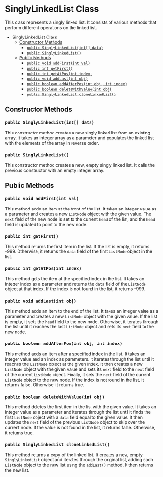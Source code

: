 # SinglyLinkedList Class

This class represents a singly linked list. It consists of various methods that perform different operations on the linked list.

- [SinglyLinkedList Class](#singlylinkedlist-class)
  - [Constructor Methods](#constructor-methods)
    - [`public SinglyLinkedList(int[] data)`](#public-singlylinkedlistint-data)
    - [`public SinglyLinkedList()`](#public-singlylinkedlist)
  - [Public Methods](#public-methods)
    - [`public void addFirst(int val)`](#public-void-addfirstint-val)
    - [`public int getFirst()`](#public-int-getfirst)
    - [`public int getAtPos(int index)`](#public-int-getatposint-index)
    - [`public void addLast(int obj)`](#public-void-addlastint-obj)
    - [`public boolean addAfterPos(int obj, int index)`](#public-boolean-addafterposint-obj-int-index)
    - [`public boolean deleteWithValue(int obj)`](#public-boolean-deletewithvalueint-obj)
    - [`public SinglyLinkedList cloneLinkedList()`](#public-singlylinkedlist-clonelinkedlist)


## Constructor Methods

### `public SinglyLinkedList(int[] data)`

This constructor method creates a new singly linked list from an existing array. It takes an integer array as a parameter and populates the linked list with the elements of the array in reverse order.

### `public SinglyLinkedList()`

This constructor method creates a new, empty singly linked list. It calls the previous constructor with an empty integer array.

## Public Methods

### `public void addFirst(int val)`

This method adds an item at the front of the list. It takes an integer value as a parameter and creates a new `ListNode` object with the given value. The `next` field of the new node is set to the current `head` of the list, and the `head` field is updated to point to the new node.

### `public int getFirst()`

This method returns the first item in the list. If the list is empty, it returns -999. Otherwise, it returns the `data` field of the first `ListNode` object in the list.

### `public int getAtPos(int index)`

This method gets the item at the specified index in the list. It takes an integer index as a parameter and returns the `data` field of the `ListNode` object at that index. If the index is not found in the list, it returns -999.

### `public void addLast(int obj)`

This method adds an item to the end of the list. It takes an integer value as a parameter and creates a new `ListNode` object with the given value. If the list is empty, it sets the `head` field to the new node. Otherwise, it iterates through the list until it reaches the last `ListNode` object and sets its `next` field to the new node.

### `public boolean addAfterPos(int obj, int index)`

This method adds an item after a specified index in the list. It takes an integer value and an index as parameters. It iterates through the list until it reaches the `ListNode` object at the given index. It then creates a new `ListNode` object with the given value and sets its `next` field to the `next` field of the current `ListNode` object. Finally, it sets the `next` field of the current `ListNode` object to the new node. If the index is not found in the list, it returns false. Otherwise, it returns true.

### `public boolean deleteWithValue(int obj)`

This method deletes the first item in the list with the given value. It takes an integer value as a parameter and iterates through the list until it finds the first `ListNode` object with a `data` field equal to the given value. It then updates the `next` field of the previous `ListNode` object to skip over the current node. If the value is not found in the list, it returns false. Otherwise, it returns true.

### `public SinglyLinkedList cloneLinkedList()`

This method returns a copy of the linked list. It creates a new, empty `SinglyLinkedList` object and iterates through the original list, adding each `ListNode` object to the new list using the `addLast()` method. It then returns the new list.